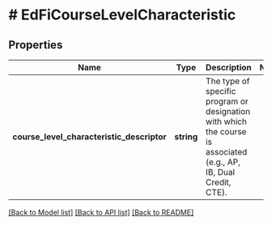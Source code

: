 # # EdFiCourseLevelCharacteristic

## Properties

Name | Type | Description | Notes
------------ | ------------- | ------------- | -------------
**course_level_characteristic_descriptor** | **string** | The type of specific program or designation with which the course is associated (e.g., AP, IB, Dual Credit, CTE). |

[[Back to Model list]](../../README.md#models) [[Back to API list]](../../README.md#endpoints) [[Back to README]](../../README.md)
